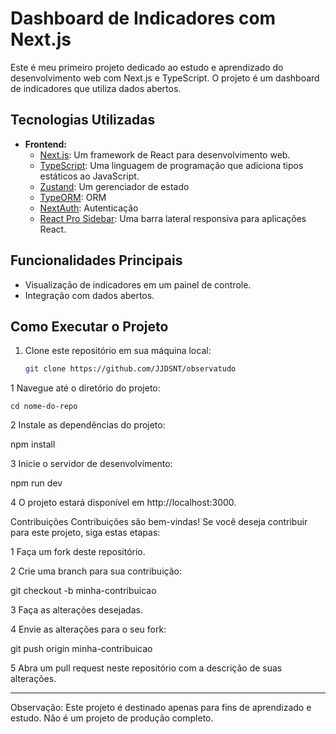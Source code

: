 # Dashboard de Indicadores com Next.js

Este é meu primeiro projeto dedicado ao estudo e aprendizado do desenvolvimento web com Next.js e TypeScript. O projeto é um dashboard de indicadores que utiliza dados abertos.

## Tecnologias Utilizadas

- **Frontend:**
  - [Next.js](https://nextjs.org/): Um framework de React para desenvolvimento web.
  - [TypeScript](https://www.typescriptlang.org/): Uma linguagem de programação que adiciona tipos estáticos ao JavaScript.
  - [Zustand](https://zustand-demo.pmnd.rs/): Um gerenciador de estado
  - [TypeORM](https://typeorm.io/): ORM
  - [NextAuth](https://next-auth.js.org/): Autenticação
  - [React Pro Sidebar](https://github.com/azouaoui-med/react-pro-sidebar): Uma barra lateral responsiva para aplicações React.

## Funcionalidades Principais

- Visualização de indicadores em um painel de controle.
- Integração com dados abertos.

## Como Executar o Projeto

1. Clone este repositório em sua máquina local:

   ```bash
   git clone https://github.com/JJDSNT/observatudo


1 Navegue até o diretório do projeto:


    cd nome-do-repo

2 Instale as dependências do projeto:

npm install

3 Inicie o servidor de desenvolvimento:

npm run dev

4 O projeto estará disponível em http://localhost:3000.




Contribuições
Contribuições são bem-vindas! Se você deseja contribuir para este projeto, siga estas etapas:

1 Faça um fork deste repositório.

2 Crie uma branch para sua contribuição:

git checkout -b minha-contribuicao

3 Faça as alterações desejadas.

4 Envie as alterações para o seu fork:

git push origin minha-contribuicao

5 Abra um pull request neste repositório com a descrição de suas alterações.


---
Observação: Este projeto é destinado apenas para fins de aprendizado e estudo. Não é um projeto de produção completo.

